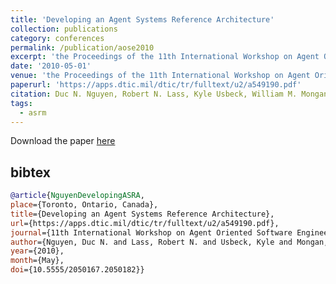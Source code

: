 ```yaml
---
title: 'Developing an Agent Systems Reference Architecture'
collection: publications
category: conferences
permalink: /publication/aose2010
excerpt: 'the Proceedings of the 11th International Workshop on Agent Oriented Software Engineering'
date: '2010-05-01'
venue: 'the Proceedings of the 11th International Workshop on Agent Oriented Software Engineering'
paperurl: 'https://apps.dtic.mil/dtic/tr/fulltext/u2/a549190.pdf'
citation: Duc N. Nguyen, Robert N. Lass, Kyle Usbeck, William M. Mongan, Christopher T. Cannon, William C. Regli, Israel Mayk and Todd Urness. Developing an Agent Systems Reference Architecture.  The Proceedings of the 11th International Workshop on Agent Oriented Software Engineering, May 2010.
tags: 
  - asrm
---
```


Download the paper [here](https://apps.dtic.mil/dtic/tr/fulltext/u2/a549190.pdf)

## bibtex
```bibtex
@article{NguyenDevelopingASRA, 
place={Toronto, Ontario, Canada}, 
title={Developing an Agent Systems Reference Architecture}, 
url={https://apps.dtic.mil/dtic/tr/fulltext/u2/a549190.pdf}, 
journal={11th International Workshop on Agent Oriented Software Engineering}, 
author={Nguyen, Duc N. and Lass, Robert N. and Usbeck, Kyle and Mongan, William M. and Cannon, Christopher T. and Regli, William C. and Mayk, Israel and Urness, Todd}, 
year={2010}, 
month={May},
doi={10.5555/2050167.2050182}}
```